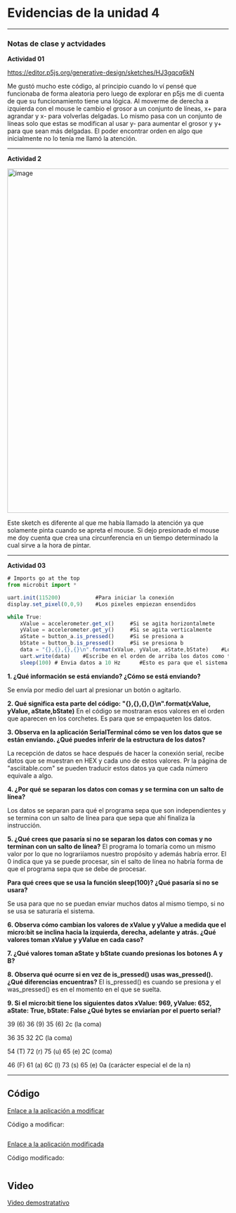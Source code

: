 # Evidencias de la unidad 4

---
### Notas de clase y actvidades

**Actividad 01**

https://editor.p5js.org/generative-design/sketches/HJ3gqcq6kN

Me gustó mucho este código, al principio cuando lo ví pensé que funcionaba de forma aleatoria pero luego de explorar en p5js me di cuenta de que su funcionamiento tiene una lógica. Al moverme de derecha a izquierda con el mouse le cambio el grosor a un conjunto de líneas, x+ para agrandar y x- para volverlas delgadas. Lo mismo pasa con un conjunto de líneas solo que estas se modifican al usar y- para aumentar el grosor y y+ para que sean más delgadas. El poder encontrar orden en algo que inicialmente no lo tenía me llamó la atención.

---

**Actividad 2**

<img width="909" height="783" alt="image" src="https://github.com/user-attachments/assets/7c93e35c-45e1-4d75-871c-a663f486af96" />

Este sketch es diferente al que me había llamado la atención ya que solamente pinta cuando se apreta el mouse. Si dejo presionado el mouse me doy cuenta que crea una circunferencia en un tiempo determinado la cual sirve a la hora de pintar.

---
**Actividad 03**
```js
# Imports go at the top
from microbit import *

uart.init(115200)           #Para iniciar la conexión
display.set_pixel(0,0,9)    #Los pixeles empiezan ensendidos      

while True:
    xValue = accelerometer.get_x()     #Si se agita horizontalmete
    yValue = accelerometer.get_y()     #Si se agita verticalmente
    aState = button_a.is_pressed()     #Si se presiona a
    bState = button_b.is_pressed()     #Si se presiona b
    data = "{},{},{},{}\n".format(xValue, yValue, aState,bState)    #Los corchetes se ponen así para en ese lugar sep onga en orden lo que le sigue al a derecha
    uart.write(data)    #Escribe en el orden de arriba los datos como texto
    sleep(100) # Envia datos a 10 Hz      #Esto es para que el sistema no se sature si apreto muchas cosas a la vez, asi hay una pausa entre cada acción
```

**1. ¿Qué información se está enviando? ¿Cómo se está enviando?**

Se envía por medio del uart al presionar un botón o agitarlo.

**2. Qué significa esta parte del código: "{},{},{},{}\n".format(xValue, yValue, aState,bState)**
En el código se mostraran esos valores en el orden que aparecen en los corchetes. Es para que se empaqueten los datos.

**3. Observa en la aplicación SerialTerminal cómo se ven los datos que se están enviando. ¿Qué puedes inferir de la estructura de los datos?**

La recepción de datos se hace después de hacer la conexión serial, recibe datos que se muestran en HEX y cada uno de estos valores. Pr la página de "asciitable.com" se pueden traducir estos datos ya que cada número equivale a algo.

**4. ¿Por qué se separan los datos con comas y se termina con un salto de línea?**

Los datos se separan para qué el programa sepa que son independientes y se termina con un salto de línea para que sepa que ahí finaliza la instrucción.

**5. ¿Qué crees que pasaría si no se separan los datos con comas y no terminan con un salto de línea?**
El programa lo tomaría como un mismo valor por lo que no lograriíamos nuestro propósito y además habría error. El 0 indica que ya se puede procesar, sin el salto de línea no habría forma de que el programa sepa que se debe de procesar.   

**Para qué crees que se usa la función sleep(100)? ¿Qué pasaría si no se usara?**

Se usa para que no se puedan enviar muchos datos al mismo tiempo, si no se usa se saturaría el sistema.

**6. Observa cómo cambian los valores de xValue y yValue a medida que el micro:bit se inclina hacia la izquierda, derecha, adelante y atrás. ¿Qué valores toman xValue y yValue en cada caso?**



**7. ¿Qué valores toman aState y bState cuando presionas los botones A y B?**


**8. Observa qué ocurre si en vez de is_pressed() usas was_pressed(). ¿Qué diferencias encuentras?**
El is_pressed() es cuando se presiona y el was_pressed() es en el momento en el que se suelta.

 **9. Si el micro:bit tiene los siguientes datos xValue: 969, yValue: 652, aState: True, bState: False ¿Qué bytes se enviarían por el puerto serial?**

39 (6) 36 (9) 35 (6) 2c (la coma)

  36  35 32 2C (la coma)
  
  54 (T) 72 (r) 75 (u) 65 (e) 2C (coma) 
  
  46 (F) 61 (a) 6C (l) 73 (s) 65 (e) 0a (carácter especial el de la n)

---
## Código


[Enlace a la aplicación a modificar](URL)

Código a modificar:

``` js

```

[Enlace a la aplicación modificada](URL)

Código modificado:

``` js

```

## Video

[Video demostratativo](URL)





